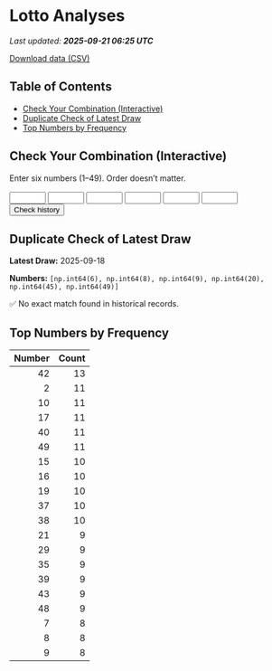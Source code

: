 # Lotto Analyses

_Last updated: **2025-09-21 06:25 UTC**_

[Download data (CSV)](./assets/sgtoto.csv)

## Table of Contents
- [Check Your Combination (Interactive)](#check-your-combination-(interactive))
- [Duplicate Check of Latest Draw](#duplicate-check-of-latest-draw)
- [Top Numbers by Frequency](#top-numbers-by-frequency)


## Check Your Combination (Interactive)

Enter six numbers (1–49). Order doesn’t matter.

<div id="combo-lookup" style="margin: 1rem 0;">
  <input id="n1" type="number" min="1" max="49" style="width:4rem;"> 
  <input id="n2" type="number" min="1" max="49" style="width:4rem;">
  <input id="n3" type="number" min="1" max="49" style="width:4rem;">
  <input id="n4" type="number" min="1" max="49" style="width:4rem;">
  <input id="n5" type="number" min="1" max="49" style="width:4rem;">
  <input id="n6" type="number" min="1" max="49" style="width:4rem;">
  <button id="lookup-btn">Check history</button>
  <div id="lookup-result" style="margin-top:0.5rem;font-weight:600;"></div>
</div>

<script src="./assets/lookup.js"></script>

## Duplicate Check of Latest Draw

**Latest Draw:** 2025-09-18

**Numbers:** `[np.int64(6), np.int64(8), np.int64(9), np.int64(20), np.int64(45), np.int64(49)]`

✅ No exact match found in historical records.

## Top Numbers by Frequency

| Number | Count |
|---:|---:|
| 42 | 13 |
| 2 | 11 |
| 10 | 11 |
| 17 | 11 |
| 40 | 11 |
| 49 | 11 |
| 15 | 10 |
| 16 | 10 |
| 19 | 10 |
| 37 | 10 |
| 38 | 10 |
| 21 | 9 |
| 29 | 9 |
| 35 | 9 |
| 39 | 9 |
| 43 | 9 |
| 48 | 9 |
| 7 | 8 |
| 8 | 8 |
| 9 | 8 |
